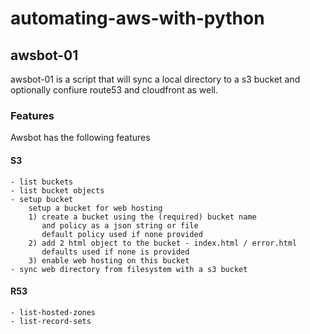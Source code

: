 # automating-aws-with-python

## awsbot-01

awsbot-01 is a script that will sync a local directory to a s3 bucket and optionally confiure route53 and cloudfront as well.

### Features
Awsbot has the following features 

#### S3
    - list buckets
    - list bucket objects
    - setup bucket
        setup a bucket for web hosting
        1) create a bucket using the (required) bucket name
           and policy as a json string or file 
           default policy used if none provided
        2) add 2 html object to the bucket - index.html / error.html
           defaults used if none is provided
        3) enable web hosting on this bucket
    - sync web directory from filesystem with a s3 bucket 
#### R53
    - list-hosted-zones
    - list-record-sets

